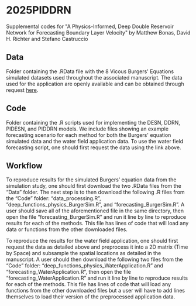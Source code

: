 # 2025PIDDRN
Supplemental codes for "A Physics-Informed, Deep Double Reservoir Network for Forecasting Boundary Layer Velocity" by Matthew Bonas, David H. Richter and Stefano Castruccio

## Data
Folder containing the .RData file with the 8 Vicous Burgers' Equations simulated datasets used throughout the associated manuscript. The data used for the application are openly available and can be obtained through request [here](https://eprints.soton.ac.uk/416120/).

## Code
Folder containing the .R scripts used for implementing the DESN, DDRN, PIDESN, and PIDDRN models. We include files showing an example forecasting scenario for each method for both the Burgers' equation simulated data and the water field application data. To use the water field forecasting script, one should first request the data using the link above.

## Workflow
To reproduce results for the simulated Burgers’ equation data from the simulation study, one should first download the two .RData files from the “Data” folder. The next step is to then download the following .R files from the “Code” folder: “data_processing.R”, “deep_functions_physics_BurgerSim.R”, and “forecasting_BurgerSim.R”. A user should save all of the aforementioned file in the same directory, then open the file “forecasting_BurgerSim.R” and run it line by line to reproduce results for each of the methods. This file has lines of code that will load any data or functions from the other downloaded files. 

To reproduce the results for the water field application, one should first request the data as detailed above and preprocess it into a 2D matrix (Time by Space) and subsample the spatial locations as detailed in the manuscript. A user should then download the following two files from the “Code” folder: “deep_functions_physics_WaterApplication.R” and “forecasting_WaterApplication.R”, then open the file “forecasting_WaterApplication.R” and run it line by line to reproduce results for each of the methods. This file has lines of code that will load any functions from the other downloaded files but a user will have to add lines themselves to load their version of the preprocessed application data.


